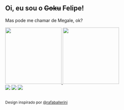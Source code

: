 <h2>Oi, eu sou o <span style="text-decoration: line-through">Goku</span> Felipe!</h2>

Mas pode me chamar de Megale, ok?

<a href="https://github.com/felipemegale">
  <img height="180em" src="https://github-readme-stats-eight-theta.vercel.app/api?username=felipemegale&show_icons=true&theme=merko&include_all_commits=true&count_private=true"/>
  <img height="180em" src="https://github-readme-stats-eight-theta.vercel.app/api/top-langs/?username=felipemegale&layout=compact&langs_count=8&theme=merko"/>

<div style="display: inline block">
  <a href = "mailto: felipe.megale17@gmail.com"><img src="https://img.shields.io/badge/-Gmail-%23EA4335?style=for-the-badge&logo=gmail&logoColor=white" target="_blank"></a>
  <a href="https://www.linkedin.com/in/fmegale/" target="_blank"><img src="https://img.shields.io/badge/-LinkedIn-%230077B5?style=for-the-badge&logo=linkedin&logoColor=white" target="_blank"></a>
  <a href="https://instagram.com/felipemegale" target="_blank"><img src="https://img.shields.io/badge/-Instagram-%23E4405F?style=for-the-badge&logo=instagram&logoColor=white" target="_blank"></a>
</div>
<br>
<p style="font-size: 12px">Design inspirado por <a href="https://github.com/rafaballerini" target="_blank">@rafaballerini</a></p>
